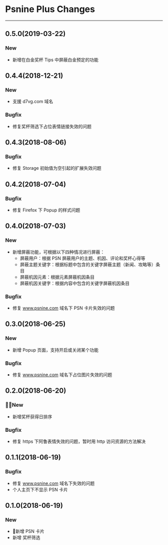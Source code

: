 # Psnine Plus Changes
------------------

## 0.5.0(2019-03-22)

### New

- 新增在白金奖杯 Tips 中屏蔽白金预定的功能

## 0.4.4(2018-12-21)

### New

- 支援 d7vg.com 域名

### Bugfix

- 修复奖杯筛选下占位表情链接失效的问题

## 0.4.3(2018-08-06)

### Bugfix

- 修复 Storage 初始值为空引起的扩展失效问题

## 0.4.2(2018-07-04)

### Bugfix

- 修复 Firefox 下 Popup 的样式问题

## 0.4.0(2018-07-03)

### New

- 新增屏蔽功能，可根据以下四种情况进行屏蔽：
  - 屏蔽用户：根据 PSN 屏蔽用户的主题、机因、评论和奖杯心得等
  - 屏蔽主题关键字：根据标题中包含的关键字屏蔽主题（新闻、攻略等）条目
  - 屏蔽机因元素：根据元素屏蔽机因条目
  - 屏蔽机因关键字：根据内容中包含的关键字屏蔽机因条目

### Bugfix

- 修复 www.psnine.com 域名下 PSN 卡片失效的问题

## 0.3.0(2018-06-25)

### New

- 新增 Popup 页面，支持开启或关闭某个功能

### Bugfix

- 修复 www.psnine.com 域名下占位图片失效的问题

## 0.2.0(2018-06-20)

### New

- 新增奖杯获得日排序

### Bugfix

- 修复 https 下阿鲁表情失效的问题，暂时用 http 访问资源的方法解决

## 0.1.1(2018-06-19)

### Bugfix

- 修复 www.psnine.com 域名下失效的问题
- 个人主页下不显示 PSN 卡片

## 0.1.0(2018-06-19)

### New

- 新增 PSN 卡片
- 新增 奖杯筛选
